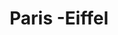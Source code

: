 ---
ref: sol-121-0048
title: "Paris -Eiffel"
author_name: ["unknown author"]
publisher: ["Ministère des Travaux Publics, des Transports et du Tourisme"]
year: "unknown date"
origin: ["France"]
formats: ["brochure, map"]
disciplines: ["graphic-design"]
tags: ["Expo 58"]
layout: artifact
status: ["scan"]
published: false
int_published: false
image_count:
date_added: 2023-06-16
batch: 58/france/1
---